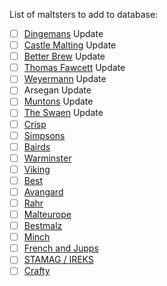 List of maltsters to add to database:

- [ ] [Dingemans](http://www.dingemansmout.be/) Update
- [ ] [Castle Malting](https://www.castlemalting.com/) Update
- [ ] [Better Brew](https://www.betterbrewing.com/) Update
- [ ] [Thomas Fawcett](http://www.fawcett-maltsters.co.uk/) Update
- [ ] [Weyermann](https://www.weyermann.de/eng/index.asp?sprache=2) Update
- [ ] Arsegan Update
- [ ] [Muntons](https://www.muntons.com/) Update
- [ ] [The Swaen](http://theswaen.com/) Update
- [ ] [Crisp](https://crispmalt.com/)
- [ ] [Simpsons](https://www.simpsonsmalt.co.uk/)
- [ ] [Bairds](http://www.bairds-malt.co.uk/)
- [ ] [Warminster](https://www.warminster-malt.co.uk/)
- [ ] [Viking](https://www.vikingmalt.com/)
- [ ] [Best](https://bestmalz.de/en/)
- [ ] [Avangard](https://www.avangard-malz.de/en/)
- [ ] [Rahr](http://rahrmaltingco.com/)
- [ ] [Malteurope](https://www.malteurop.com/en)
- [ ] [Bestmalz](https://bestmalz.de/en/)
- [ ] [Minch](https://www.minchmalt.ie/)
- [ ] [French and Jupps](https://maltspecialists.com/)
- [ ] [STAMAG / IREKS](http://www.stamag.at/Malz-zum-Brauen.htm)
- [ ] [Crafty](https://www.craftymaltsters.co.uk/)